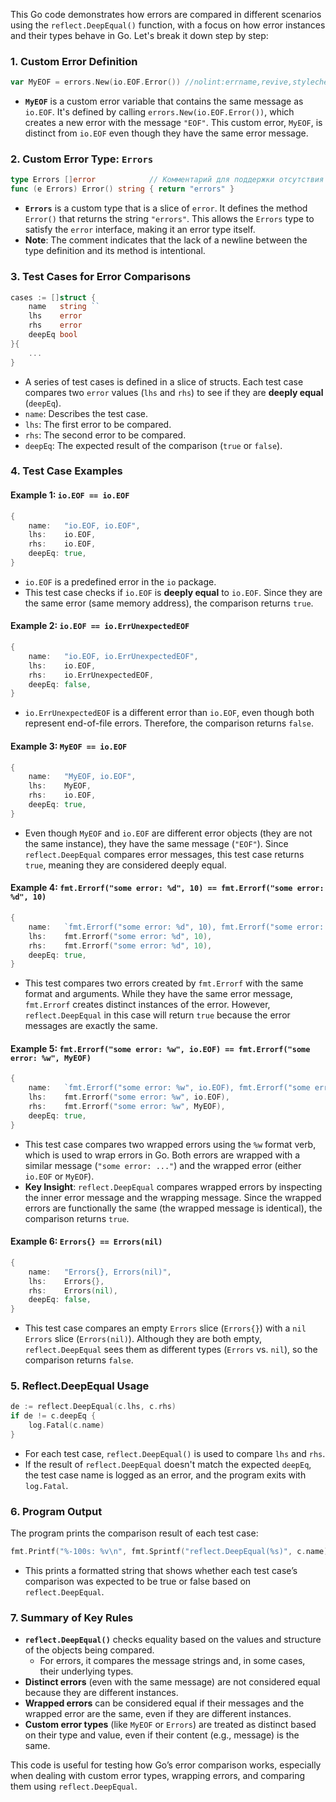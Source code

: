 This Go code demonstrates how errors are compared in different scenarios using the `reflect.DeepEqual()` function, with a focus on how error instances and their types behave in Go. Let's break it down step by step:

### 1. **Custom Error Definition**
```go
var MyEOF = errors.New(io.EOF.Error()) //nolint:errname,revive,stylecheck
```
- **`MyEOF`** is a custom error variable that contains the same message as `io.EOF`. It's defined by calling `errors.New(io.EOF.Error())`, which creates a new error with the message `"EOF"`. This custom error, `MyEOF`, is distinct from `io.EOF` even though they have the same error message.

### 2. **Custom Error Type: `Errors`**
```go
type Errors []error            // Комментарий для поддержки отсутствия новой строки между определением типа и методом.
func (e Errors) Error() string { return "errors" }
```
- **`Errors`** is a custom type that is a slice of `error`. It defines the method `Error()` that returns the string `"errors"`. This allows the `Errors` type to satisfy the `error` interface, making it an error type itself. 
- **Note**: The comment indicates that the lack of a newline between the type definition and its method is intentional.

### 3. **Test Cases for Error Comparisons**
```go
cases := []struct {
    name   string ``
    lhs    error
    rhs    error
    deepEq bool
}{
    ...
}
```
- A series of test cases is defined in a slice of structs. Each test case compares two `error` values (`lhs` and `rhs`) to see if they are **deeply equal** (`deepEq`).
- `name`: Describes the test case.
- `lhs`: The first error to be compared.
- `rhs`: The second error to be compared.
- `deepEq`: The expected result of the comparison (`true` or `false`).

### 4. **Test Case Examples**
#### Example 1: `io.EOF == io.EOF`
```go
{
    name:   "io.EOF, io.EOF",
    lhs:    io.EOF,
    rhs:    io.EOF,
    deepEq: true,
}
```
- `io.EOF` is a predefined error in the `io` package.
- This test case checks if `io.EOF` is **deeply equal** to `io.EOF`. Since they are the same error (same memory address), the comparison returns `true`.

#### Example 2: `io.EOF == io.ErrUnexpectedEOF`
```go
{
    name:   "io.EOF, io.ErrUnexpectedEOF",
    lhs:    io.EOF,
    rhs:    io.ErrUnexpectedEOF,
    deepEq: false,
}
```
- `io.ErrUnexpectedEOF` is a different error than `io.EOF`, even though both represent end-of-file errors. Therefore, the comparison returns `false`.

#### Example 3: `MyEOF == io.EOF`
```go
{
    name:   "MyEOF, io.EOF",
    lhs:    MyEOF,
    rhs:    io.EOF,
    deepEq: true,
}
```
- Even though `MyEOF` and `io.EOF` are different error objects (they are not the same instance), they have the same message (`"EOF"`). Since `reflect.DeepEqual` compares error messages, this test case returns `true`, meaning they are considered deeply equal.

#### Example 4: `fmt.Errorf("some error: %d", 10) == fmt.Errorf("some error: %d", 10)`
```go
{
    name:   `fmt.Errorf("some error: %d", 10), fmt.Errorf("some error: %d", 10)`,
    lhs:    fmt.Errorf("some error: %d", 10),
    rhs:    fmt.Errorf("some error: %d", 10),
    deepEq: true,
}
```
- This test compares two errors created by `fmt.Errorf` with the same format and arguments. While they have the same error message, `fmt.Errorf` creates distinct instances of the error. However, `reflect.DeepEqual` in this case will return `true` because the error messages are exactly the same.

#### Example 5: `fmt.Errorf("some error: %w", io.EOF) == fmt.Errorf("some error: %w", MyEOF)`
```go
{
    name:   `fmt.Errorf("some error: %w", io.EOF), fmt.Errorf("some error: %w", MyEOF)`,
    lhs:    fmt.Errorf("some error: %w", io.EOF),
    rhs:    fmt.Errorf("some error: %w", MyEOF),
    deepEq: true,
}
```
- This test case compares two wrapped errors using the `%w` format verb, which is used to wrap errors in Go. Both errors are wrapped with a similar message (`"some error: ..."`) and the wrapped error (either `io.EOF` or `MyEOF`).
- **Key Insight**: `reflect.DeepEqual` compares wrapped errors by inspecting the inner error message and the wrapping message. Since the wrapped errors are functionally the same (the wrapped message is identical), the comparison returns `true`.

#### Example 6: `Errors{} == Errors(nil)`
```go
{
    name:   "Errors{}, Errors(nil)",
    lhs:    Errors{},
    rhs:    Errors(nil),
    deepEq: false,
}
```
- This test case compares an empty `Errors` slice (`Errors{}`) with a `nil` `Errors` slice (`Errors(nil)`). Although they are both empty, `reflect.DeepEqual` sees them as different types (`Errors` vs. `nil`), so the comparison returns `false`.

### 5. **Reflect.DeepEqual Usage**
```go
de := reflect.DeepEqual(c.lhs, c.rhs)
if de != c.deepEq {
    log.Fatal(c.name)
}
```
- For each test case, `reflect.DeepEqual()` is used to compare `lhs` and `rhs`. 
- If the result of `reflect.DeepEqual` doesn't match the expected `deepEq`, the test case name is logged as an error, and the program exits with `log.Fatal`.

### 6. **Program Output**
The program prints the comparison result of each test case:
```go
fmt.Printf("%-100s: %v\n", fmt.Sprintf("reflect.DeepEqual(%s)", c.name), c.deepEq)
```
- This prints a formatted string that shows whether each test case’s comparison was expected to be true or false based on `reflect.DeepEqual`.

### 7. **Summary of Key Rules**
- **`reflect.DeepEqual()`** checks equality based on the values and structure of the objects being compared.
  - For errors, it compares the message strings and, in some cases, their underlying types.
- **Distinct errors** (even with the same message) are not considered equal because they are different instances.
- **Wrapped errors** can be considered equal if their messages and the wrapped error are the same, even if they are different instances.
- **Custom error types** (like `MyEOF` or `Errors`) are treated as distinct based on their type and value, even if their content (e.g., message) is the same.
  
This code is useful for testing how Go’s error comparison works, especially when dealing with custom error types, wrapping errors, and comparing them using `reflect.DeepEqual`.